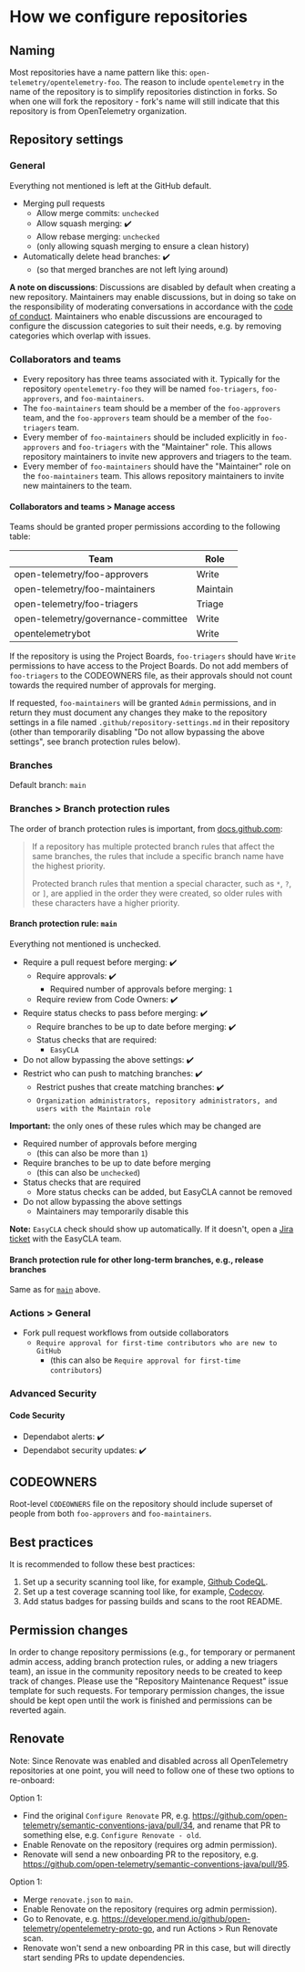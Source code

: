# How we configure repositories

## Naming

Most repositories have a name pattern like this:
`open-telemetry/opentelemetry-foo`. The reason to include `opentelemetry` in the
name of the repository is to simplify repositories distinction in forks. So when
one will fork the repository - fork's name will still indicate that this
repository is from OpenTelemetry organization.

## Repository settings

### General

Everything not mentioned is left at the GitHub default.

* Merging pull requests
  * Allow merge commits: `unchecked`
  * Allow squash merging: :heavy_check_mark:
  * Allow rebase merging: `unchecked`
  * (only allowing squash merging to ensure a clean history)
* Automatically delete head branches: :heavy_check_mark:
  * (so that merged branches are not left lying around)

**A note on discussions**: Discussions are disabled by default when creating a
new repository. Maintainers may enable discussions, but in doing so take on the
responsibility of moderating conversations in accordance with
the [code of conduct](../code-of-conduct.md). Maintainers who enable discussions
are encouraged to configure the discussion categories to suit their needs, e.g.
by removing categories which overlap with issues.

### Collaborators and teams

* Every repository has three teams associated with it. Typically for the
  repository `opentelemetry-foo` they will be named `foo-triagers`, `foo-approvers`,
  and `foo-maintainers`.
* The `foo-maintainers` team should be a member of the `foo-approvers` team,
  and the `foo-approvers` team should be a member of the `foo-triagers` team.
* Every member of `foo-maintainers` should be included explicitly in `foo-approvers`
  and `foo-triagers` with the "Maintainer" role. This allows
  repository maintainers to invite new approvers and triagers to the team.
* Every member of `foo-maintainers` should have the "Maintainer" role on the `foo-maintainers` team.
  This allows repository maintainers to invite new maintainers to the team.

#### Collaborators and teams > Manage access

Teams should be granted proper permissions according to the following table:

| Team                                | Role     |
| ----------------------------------- | -------- |
| open-telemetry/foo-approvers        | Write    |
| open-telemetry/foo-maintainers      | Maintain |
| open-telemetry/foo-triagers         | Triage   |
| open-telemetry/governance-committee | Write    |
| opentelemetrybot                    | Write    |

If the repository is using the Project Boards, `foo-triagers` should have
`Write` permissions to have access to the Project Boards. Do not add members of
`foo-triagers` to the CODEOWNERS file, as their approvals should not count
towards the required number of approvals for merging.

If requested, `foo-maintainers` will be granted `Admin` permissions, and in return
they must document any changes they make to the repository settings in a file named
`.github/repository-settings.md` in their repository (other than temporarily
disabling "Do not allow bypassing the above settings", see branch protection rules
below).

### Branches

Default branch: `main`

### Branches > Branch protection rules

The order of branch protection rules is important, from [docs.github.com](https://docs.github.com/en/repositories/configuring-branches-and-merges-in-your-repository/defining-the-mergeability-of-pull-requests/managing-a-branch-protection-rule#about-branch-protection-rules):

> If a repository has multiple protected branch rules that affect the same branches, the rules that include a specific branch name have the highest priority.
>
> Protected branch rules that mention a special character, such as `*`, `?`, or `]`, are applied in the order they were created, so older rules with these characters have a higher priority.

#### Branch protection rule: `main`

Everything not mentioned is unchecked.

* Require a pull request before merging: :heavy_check_mark:
  * Require approvals: :heavy_check_mark:
    * Required number of approvals before merging: `1`
  * Require review from Code Owners: :heavy_check_mark:
* Require status checks to pass before merging: :heavy_check_mark:
  * Require branches to be up to date before merging: :heavy_check_mark:
  * Status checks that are required:
    * `EasyCLA`
* Do not allow bypassing the above settings: :heavy_check_mark:
* Restrict who can push to matching branches: :heavy_check_mark:
  * Restrict pushes that create matching branches: :heavy_check_mark:
  * `Organization administrators, repository administrators, and users with the Maintain role`

**Important:** the only ones of these rules which may be changed are
* Required number of approvals before merging
  * (this can also be more than `1`)
* Require branches to be up to date before merging
  * (this can also be `unchecked`)
* Status checks that are required
  * More status checks can be added, but EasyCLA cannot be removed
* Do not allow bypassing the above settings
  * Maintainers may temporarily disable this

**Note:** `EasyCLA` check should show up automatically. If it doesn't, open a
[Jira ticket](https://jira.linuxfoundation.org/plugins/servlet/desk/portal/4/create/143)
with the EasyCLA team.

#### Branch protection rule for other long-term branches, e.g., release branches

Same as for [`main`](#branch-protection-rule-main) above.

### Actions > General

* Fork pull request workflows from outside collaborators
  * `Require approval for first-time contributors who are new to GitHub`
    * (this can also be `Require approval for first-time contributors`)

### Advanced Security

#### Code Security

* Dependabot alerts: :heavy_check_mark:
* Dependabot security updates: :heavy_check_mark:

## CODEOWNERS

Root-level `CODEOWNERS` file on the repository should include superset of
people from both `foo-approvers` and `foo-maintainers`.

## Best practices

It is recommended to follow these best practices:

1. Set up a security scanning tool like, for example, [Github CodeQL](https://docs.github.com/en/code-security/secure-coding/automatically-scanning-your-code-for-vulnerabilities-and-errors/configuring-code-scanning).
2. Set up a test coverage scanning tool like, for example, [Codecov](https://codecov.io/).
3. Add status badges for passing builds and scans to the root README.

## Permission changes

In order to change repository permissions (e.g., for temporary or permanent admin access,
adding branch protection rules, or adding a new triagers team),
an issue in the community repository needs to be created to keep track of changes.
Please use the "Repository Maintenance Request" issue template for such requests.
For temporary permission changes, the issue should be kept open until the work is finished and permissions can be reverted again.

## Renovate

Note: Since Renovate was enabled and disabled across all OpenTelemetry repositories at one point,
you will need to follow one of these two options to re-onboard:

Option 1:

* Find the original `Configure Renovate` PR,
  e.g. https://github.com/open-telemetry/semantic-conventions-java/pull/34,
  and rename that PR to something else, e.g. `Configure Renovate - old`.
* Enable Renovate on the repository (requires org admin permission).
* Renovate will send a new onboarding PR to the repository,
  e.g. https://github.com/open-telemetry/semantic-conventions-java/pull/95.

Option 1:

* Merge `renovate.json` to `main`.
* Enable Renovate on the repository (requires org admin permission).
* Go to Renovate, e.g. https://developer.mend.io/github/open-telemetry/opentelemetry-proto-go,
  and run Actions > Run Renovate scan.
* Renovate won't send a new onboarding PR in this case,
  but will directly start sending PRs to update dependencies.

